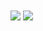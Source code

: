 <img src="https://github-readme-stats.vercel.app/api?username=poLLi&count_private=true&show_icons=true&theme=synthwave" align="center"/>
<img src="https://github-readme-stats.vercel.app/api/top-langs/?username=poLLi&layout=compact&theme=synthwave" align="center"/>
